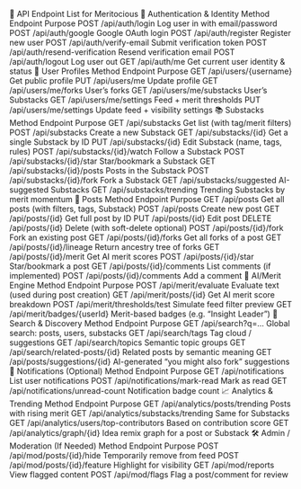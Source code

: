 🧾 API Endpoint List for Meritocious
🔐 Authentication & Identity
Method	Endpoint	Purpose
POST	/api/auth/login	Log user in with email/password
POST	/api/auth/google	Google OAuth login
POST	/api/auth/register	Register new user
POST	/api/auth/verify-email	Submit verification token
POST	/api/auth/resend-verification	Resend verification email
POST	/api/auth/logout	Log user out
GET	/api/auth/me	Get current user identity & status
👤 User Profiles
Method	Endpoint	Purpose
GET	/api/users/{username}	Get public profile
PUT	/api/users/me	Update profile
GET	/api/users/me/forks	User’s forks
GET	/api/users/me/substacks	User’s Substacks
GET	/api/users/me/settings	Feed + merit thresholds
PUT	/api/users/me/settings	Update feed + visibility settings
📚 Substacks
Method	Endpoint	Purpose
GET	/api/substacks	Get list (with tag/merit filters)
POST	/api/substacks	Create a new Substack
GET	/api/substacks/{id}	Get a single Substack by ID
PUT	/api/substacks/{id}	Edit Substack (name, tags, rules)
POST	/api/substacks/{id}/watch	Follow a Substack
POST	/api/substacks/{id}/star	Star/bookmark a Substack
GET	/api/substacks/{id}/posts	Posts in the Substack
POST	/api/substacks/{id}/fork	Fork a Substack
GET	/api/substacks/suggested	AI-suggested Substacks
GET	/api/substacks/trending	Trending Substacks by merit momentum
📝 Posts
Method	Endpoint	Purpose
GET	/api/posts	Get all posts (with filters, tags, Substack)
POST	/api/posts	Create new post
GET	/api/posts/{id}	Get full post by ID
PUT	/api/posts/{id}	Edit post
DELETE	/api/posts/{id}	Delete (with soft-delete optional)
POST	/api/posts/{id}/fork	Fork an existing post
GET	/api/posts/{id}/forks	Get all forks of a post
GET	/api/posts/{id}/lineage	Return ancestry tree of forks
GET	/api/posts/{id}/merit	Get AI merit scores
POST	/api/posts/{id}/star	Star/bookmark a post
GET	/api/posts/{id}/comments	List comments (if implemented)
POST	/api/posts/{id}/comments	Add a comment
🎯 AI/Merit Engine
Method	Endpoint	Purpose
POST	/api/merit/evaluate	Evaluate text (used during post creation)
GET	/api/merit/posts/{id}	Get AI merit score breakdown
POST	/api/merit/thresholds/test	Simulate feed filter preview
GET	/api/merit/badges/{userId}	Merit-based badges (e.g. “Insight Leader”)
🔎 Search & Discovery
Method	Endpoint	Purpose
GET	/api/search?q=...	Global search: posts, users, substacks
GET	/api/search/tags	Tag cloud / suggestions
GET	/api/search/topics	Semantic topic groups
GET	/api/search/related-posts/{id}	Related posts by semantic meaning
GET	/api/posts/suggestions/{id}	AI-generated “you might also fork” suggestions
🔔 Notifications (Optional)
Method	Endpoint	Purpose
GET	/api/notifications	List user notifications
POST	/api/notifications/mark-read	Mark as read
GET	/api/notifications/unread-count	Notification badge count
📈 Analytics & Trending
Method	Endpoint	Purpose
GET	/api/analytics/posts/trending	Posts with rising merit
GET	/api/analytics/substacks/trending	Same for Substacks
GET	/api/analytics/users/top-contributors	Based on contribution score
GET	/api/analytics/graph/{id}	Idea remix graph for a post or Substack
🛠 Admin / Moderation (If Needed)
Method	Endpoint	Purpose
POST	/api/mod/posts/{id}/hide	Temporarily remove from feed
POST	/api/mod/posts/{id}/feature	Highlight for visibility
GET	/api/mod/reports	View flagged content
POST	/api/mod/flags	Flag a post/comment for review
